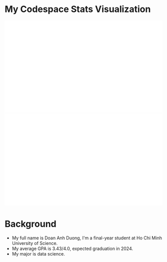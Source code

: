 # My Codespace Stats Visualization

<!--
https://github.community/t/support-theme-context-for-images-in-light-vs-dark-mode/147981/84
-->
<a>
<img src="https://github.com/henryone0910/henryone0910/blob/master/generated/overview.svg#gh-dark-mode-only" />
<img src="https://github.com/henryone0910/henryone0910/blob/master/generated/languages.svg#gh-dark-mode-only" />
</a>

# Background

- My full name is Doan Anh Duong, I'm a final-year student at Ho Chi Minh University of Science.
- My average GPA is 3.43/4.0, expected graduation in 2024.
- My major is data science.

